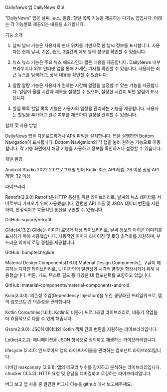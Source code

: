 DailyNews 앱
DailyNews 로고

"DailyNews" 앱은 날씨, 뉴스, 알람, 할일 목록 기능을 제공하는 다기능 앱입니다. 아래는 각 기능별로 제공되는 내용을 소개합니다.

기능 소개

1. 날씨
   날씨 기능은 사용자의 현재 위치를 기반으로 한 날씨 정보를 표시합니다.
   사용자는 현재 날씨, 기온, 습도, 3일간의 예보 등의 정보를 확인할 수 있습니다.

2. 뉴스
   뉴스 기능은 주요 뉴스 헤드라인과 짧은 내용을 제공합니다.
   DailyNews 내부 브라우저나 외부 인터넷 앱을 통해 자세한 기사를 확인할 수 있습니다.
   사용자는 최근 뉴스를 탐색하고, 상세 내용을 확인할 수 있습니다.

3. 알람
   알람 기능은 사용자가 원하는 시간에 알람을 설정할 수 있는 기능을 제공합니다.
   알람이 울릴 시간과 제목을 설정할 수 있으며, 설정한 시간이 되면 알림이 표시됩니다.

4. 할일 목록
   할일 목록 기능은 사용자의 일정을 관리하는 기능을 제공합니다.
   사용자는 할일을 추가하고 완료 여부를 체크하여 일정을 관리할 수 있습니다.

설치 및 사용 방법

DailyNews 앱을 다운로드하거나 APK 파일을 설치합니다.
앱을 실행하면 Bottom Navigation이 표시됩니다.
Bottom Navigation의 각 탭을 눌러 원하는 기능으로 이동합니다.
각 기능 화면에서 해당 기능을 사용하고 정보를 확인하거나 설정할 수 있습니다.

개발 환경

Android Studio 2022.2.1
프로그래밍 언어 Kotlin
최소 API 레벨: 26 이상
권장 API 레벨: 32 이상

라이브러리

Retrofit(2.9.0)
Retrofit은 HTTP 통신을 위한 라이브러리로, 날씨와 뉴스 데이터를 서버로부터 가져오기 위해 사용했습니다.
간편한 API 호출 및 JSON 데이터 변환을 지원하며, 안정적이고 효율적인 통신을 구현할 수 있습니다.

GitHub: square/retrofit

Glide(4.13.2)
Glide는 이미지 로딩과 캐싱 라이브러리로, 날씨 정보의 아이콘 이미지를 표시하기 위해 사용했습니다.
자동적인 이미지 리사이징 및 로딩 최적화를 지원하며, 부드러운 이미지 로딩 경험을 제공합니다.

GitHub: bumptech/glide

Material Design Components(1.6.0)
Material Design Components는 구글이 제공하는 디자인 라이브러리로, UI 디자인의 일관성과 시각적 품질을 향상시키기 위해 사용했습니다.
버튼, 카드, 텍스트 필드 등 다양한 UI 컴포넌트를 포함하고 있습니다.

GitHub: material-components/material-components-android

Koin(3.3.0): 의존성 주입(Dependency Injection)을 위한 경량화된 프레임워크로, 앱의 컴포넌트 간 의존성을 관리합니다.

Kotlin Coroutines(1.6.1): Kotlin의 비동기 프로그래밍 라이브러리로, 비동기 작업을 더 효율적으로 다룰 수 있게 해줍니다.

Gson(2.9.0): JSON 데이터와 Kotlin 객체 간의 변환을 지원하는 라이브러리입니다.

Lottie(4.2.2): 애니메이션을 JSON 형식으로 정의하고 재생하는 라이브러리입니다.

lifecycle (2.4.1): 안드로이드 앱의 라이프사이클을 관리하는 컴포넌트 라이브러리입니다.

디버깅
leakcanary (2.9.1): 앱의 메모리 누수를 감지하고 분석하는 라이브러리입니다.
chucker (3.5.2): HTTP 요청 및 응답을 디버깅하고 로깅하는 라이브러리입니다.

버그 보고
앱 사용 중 발견한 버그나 이슈를 github 에서 보고해주세요.